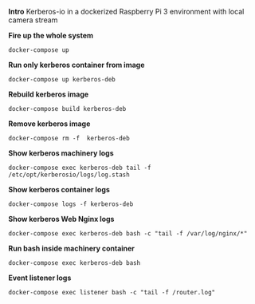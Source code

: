 **Intro**
Kerberos-io in a dockerized Raspberry Pi 3 environment with local camera stream

**Fire up the whole system**
`````
docker-compose up 
`````

**Run only kerberos container from image**
`````
docker-compose up kerberos-deb
`````

**Rebuild kerberos image**
`````
docker-compose build kerberos-deb
`````

**Remove kerberos image**
`````
docker-compose rm -f  kerberos-deb
`````

**Show kerberos machinery logs**
`````
docker-compose exec kerberos-deb tail -f /etc/opt/kerberosio/logs/log.stash
`````

**Show kerberos container logs**
`````
docker-compose logs -f kerberos-deb
`````

**Show kerberos Web Nginx logs**
`````
docker-compose exec kerberos-deb bash -c "tail -f /var/log/nginx/*"
`````


**Run bash inside machinery container**
`````
docker-compose exec kerberos-deb bash
`````

**Event listener logs**
`````
docker-compose exec listener bash -c "tail -f /router.log"
`````


